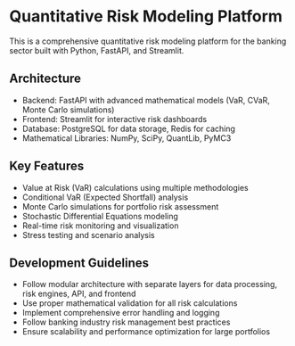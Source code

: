 # Quantitative Risk Modeling Platform

This is a comprehensive quantitative risk modeling platform for the banking sector built with Python, FastAPI, and Streamlit.

## Architecture
- Backend: FastAPI with advanced mathematical models (VaR, CVaR, Monte Carlo simulations)
- Frontend: Streamlit for interactive risk dashboards
- Database: PostgreSQL for data storage, Redis for caching
- Mathematical Libraries: NumPy, SciPy, QuantLib, PyMC3

## Key Features
- Value at Risk (VaR) calculations using multiple methodologies
- Conditional VaR (Expected Shortfall) analysis
- Monte Carlo simulations for portfolio risk assessment
- Stochastic Differential Equations modeling
- Real-time risk monitoring and visualization
- Stress testing and scenario analysis

## Development Guidelines
- Follow modular architecture with separate layers for data processing, risk engines, API, and frontend
- Use proper mathematical validation for all risk calculations
- Implement comprehensive error handling and logging
- Follow banking industry risk management best practices
- Ensure scalability and performance optimization for large portfolios
